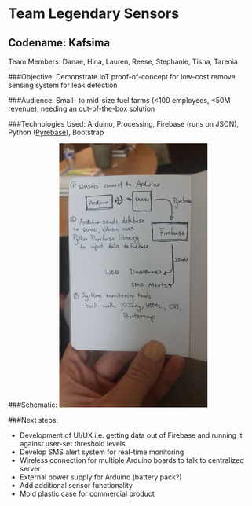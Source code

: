 # Team Legendary Sensors
## Codename: Kafsima
Team Members: Danae, Hina, Lauren, Reese, Stephanie, Tisha, Tarenia


###Objective:
Demonstrate IoT proof-of-concept for low-cost remove sensing system for leak detection

###Audience:
Small- to mid-size fuel farms (<100 employees, <50M revenue), needing an out-of-the-box solution

###Technologies Used:
Arduino, Processing, Firebase (runs on JSON), Python ([Pyrebase](https://github.com/thisbejim/Pyrebase)), Bootstrap

###Schematic:
<img src="https://github.com/kafsima/wwc-atl-hack/blob/master/20160731_135030.jpg" width="60%">

###Next steps:

- Development of UI/UX i.e. getting data out of Firebase and running it against user-set threshold levels
- Develop SMS alert system for real-time monitoring
- Wireless connection for multiple Arduino boards to talk to centralized server
- External power supply for Arduino (battery pack?)
- Add additional sensor functionality
- Mold plastic case for commercial product
